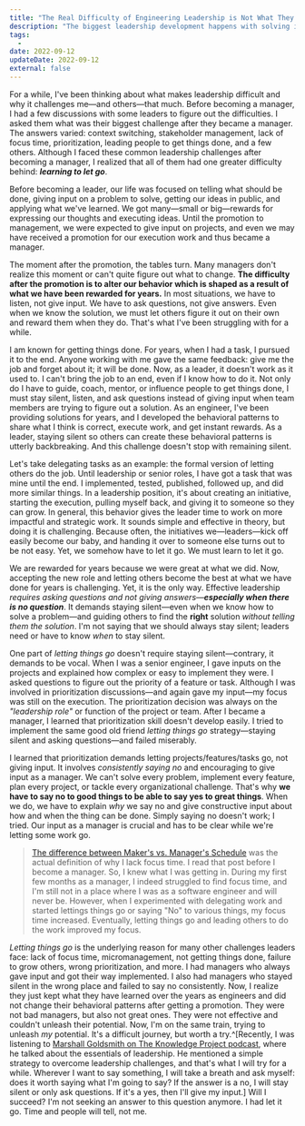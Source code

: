 ```yaml
---
title: "The Real Difficulty of Engineering Leadership is Not What They Say"
description: "The biggest leadership development happens with solving internal challenges, not external challenges. If we want to create a healthy work environment and keep the team motivated, we have to develop effective leadership skills."
tags:
  -
date: 2022-09-12
updateDate: 2022-09-12
external: false
---
```


For a while, I've been thinking about what makes leadership difficult and why it challenges me—and others—that much. Before becoming a manager, I had a few discussions with some leaders to figure out the difficulties. I asked them what was their biggest challenge after they became a manager. The answers varied: context switching, stakeholder management, lack of focus time, prioritization, leading people to get things done, and a few others. Although I faced these common leadership challenges after becoming a manager, I realized that all of them had one greater difficulty behind: ***learning to let go***.

Before becoming a leader, our life was focused on telling what should be done, giving input on a problem to solve, getting our ideas in public, and applying what we've learned. We got many—small or big—rewards for expressing our thoughts and executing ideas. Until the promotion to management, we were expected to give input on projects, and even we may have received a promotion for our execution work and thus became a manager.

The moment after the promotion, the tables turn. Many managers don't realize this moment or can't quite figure out what to change. **The difficulty after the promotion is to alter our behavior which is shaped as a result of what we have been rewarded for years.** In most situations, we have to listen, not give input. We have to ask questions, not give answers. Even when we know the solution, we must let others figure it out on their own and reward them when they do. That's what I've been struggling with for a while.

I am known for getting things done. For years, when I had a task, I pursued it to the end. Anyone working with me gave the same feedback: give me the job and forget about it; it will be done. Now, as a leader, it doesn't work as it used to. I can't bring the job to an end, even if I know how to do it. Not only do I have to guide, coach, mentor, or influence people to get things done, I must stay silent, listen, and ask questions instead of giving input when team members are trying to figure out a solution. As an engineer, I've been providing solutions for years, and I developed the behavioral patterns to share what I think is correct, execute work, and get instant rewards. As a leader, staying silent so others can create these behavioral patterns is utterly backbreaking. And this challenge doesn't stop with remaining silent.

Let's take delegating tasks as an example: the formal version of letting others do the job. Until leadership or senior roles, I have got a task that was mine until the end. I implemented, tested, published, followed up, and did more similar things. In a leadership position, it's about creating an initiative, starting the execution, pulling myself back, and giving it to someone so they can grow. In general, this behavior gives the leader time to work on more impactful and strategic work. It sounds simple and effective in theory, but doing it is challenging. Because often, the initiatives we—leaders—kick off easily become our baby, and handing it over to someone else turns out to be not easy. Yet, we somehow have to let it go. We must learn to let it go.

We are rewarded for years because we were great at what we did. Now, accepting the new role and letting others become the best at what we have done for years is challenging. Yet, it is the only way. Effective leadership *requires asking questions and not giving answers—**especially when there is no question***. It demands staying silent—even when we know how to solve a problem—and guiding others to find the **right** solution *without telling them the solution*. I'm not saying that we should always stay silent; leaders need or have to know *when* to stay silent.

One part of *letting things go* doesn't require staying silent—contrary, it demands to be vocal. When I was a senior engineer, I gave inputs on the projects and explained how complex or easy to implement they were. I asked questions to figure out the priority of a feature or task. Although I was involved in prioritization discussions—and again gave my input—my focus was still on the execution. The prioritization decision was always on the *"leadership role"* or function of the project or team. After I became a manager, I learned that prioritization skill doesn't develop easily. I tried to implement the same good old friend *letting things go* strategy—staying silent and asking questions—and failed miserably.

I learned that prioritization demands letting projects/features/tasks go, not giving input. It involves *consistently saying no* and encouraging to give input as a manager. We can't solve every problem, implement every feature, plan every project, or tackle every organizational challenge. That's why **we have to say no to good things to be able to say yes to great things**. When we do, we have to explain *why* we say no and give constructive input about how and when the thing can be done. Simply saying no doesn't work; I tried. Our input as a manager is crucial and has to be clear while we're letting some work go.

> [The difference between Maker's vs. Manager's Schedule](http://www.paulgraham.com/makersschedule.html) was the actual definition of why I lack focus time. I read that post before I become a manager. So, I knew what I was getting in. During my first few months as a manager, I indeed struggled to find focus time, and I'm still not in a place where I was as a software engineer and will never be. However, when I experimented with delegating work and started lettings things go or saying "No" to various things, my focus time increased. Eventually, letting things go and leading others to do the work improved my focus.

*Letting things go* is the underlying reason for many other challenges leaders face: lack of focus time, micromanagement, not getting things done, failure to grow others, wrong prioritization, and more. I had managers who always gave input and got their way implemented. I also had managers who stayed silent in the wrong place and failed to say no consistently. Now, I realize they just kept what they have learned over the years as engineers and did not change their behavioral patterns after getting a promotion. They were not bad managers, but also not great ones. They were not effective and couldn't unleash their potential. Now, I'm on the same train, trying to unleash *my* potential. It's a difficult journey, but worth a try.^[Recently, I was listening to [Marshall Goldsmith on The Knowledge Project podcast](https://fs.blog/knowledge-project-podcast/marshall-goldsmith/), where he talked about the essentials of leadership. He mentioned a simple strategy to overcome leadership challenges, and that's what I will try for a while. Wherever I want to say something, I will take a breath and ask myself: does it worth saying what I'm going to say? If the answer is a no, I will stay silent or only ask questions. If it's a yes, then I'll give my input.] Will I succeed? I'm not seeking an answer to this question anymore. I had let it go. Time and people will tell, not me.
